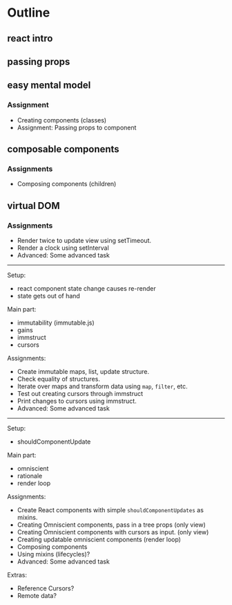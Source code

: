 # Outline

## react intro

## passing props

## easy mental model

###  Assignment

- Creating components (classes)
- Assignment: Passing props to component

## composable components

### Assignments
 - Composing components (children)

## virtual DOM

### Assignments

 - Render twice to update view using setTimeout.
 - Render a clock using setInterval
 - Advanced: Some advanced task

---

Setup: 
 - react component state change causes re-render
 - state gets out of hand

Main part:
 - immutability (immutable.js)
 - gains
 - immstruct
 - cursors

Assignments:
 - Create immutable maps, list, update structure.
 - Check equality of structures.
 - Iterate over maps and transform data using `map`, `filter`, etc.
 - Test out creating cursors through immstruct
 - Print changes to cursors using immstruct.
 - Advanced: Some advanced task

---

Setup:
 - shouldComponentUpdate

Main part:
 - omniscient
 - rationale
 - render loop

Assignments:
 - Create React components with simple `shouldComponentUpdates` as mixins.
 - Creating Omniscient components, pass in a tree props (only view)
 - Creating Omniscient components with cursors as input. (only view)
 - Creating updatable omniscient components (render loop)
 - Composing components
 - Using mixins (lifecycles)?
 - Advanced: Some advanced task


Extras:
 - Reference Cursors? 
 - Remote data?

